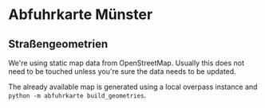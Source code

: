 # Abfuhrkarte Münster

## Straßengeometrien

We're using static map data from OpenStreetMap. Usually this does not need to be touched unless you're sure the data needs to be updated.

The already available map is generated using a local overpass instance and `python -m abfuhrkarte build_geometries`.
